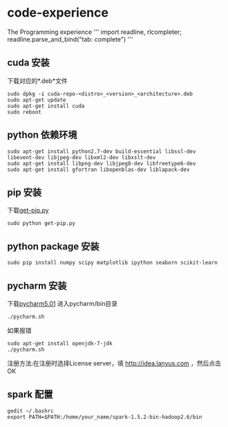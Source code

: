 # code-experience
The  Programming experience
'''
import readline, rlcompleter; readline.parse_and_bind("tab: complete")
'''

## cuda 安装
下载对应的*.deb*文件
```
sudo dpkg -i cuda-repo-<distro>_<version>_<architecture>.deb
sudo apt-get update
sudo apt-get install cuda
sudo reboot
```

## python 依赖环境
```
sudo apt-get install python2.7-dev build-essential libssl-dev libevent-dev libjpeg-dev libxml2-dev libxslt-dev
sudo apt-get install libpng-dev libjpeg8-dev libfreetype6-dev
sudo apt-get install gfortran libopenblas-dev liblapack-dev
```

## pip 安装
下载[get-pip.py](https://bootstrap.pypa.io/get-pip.py)
```
sudo python get-pip.py
```

## python package 安装
```
sudo pip install numpy scipy matplotlib ipython seaborn scikit-learn
```

## pycharm 安装
下载[pycharm5.01](https://www.jetbrains.com/pycharm/download/)
进入pycharm/bin目录
```
./pycharm.sh
```
如果报错
```
sudo apt-get install openjdk-7-jdk
./pycharm.sh
```
注册方法:在注册时选择License server，填 http://idea.lanyus.com ，然后点击OK

## spark 配置
```
gedit ~/.bashrc
export PATH=$PATH:/home/your_name/spark-1.5.2-bin-hadoop2.6/bin
```
